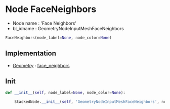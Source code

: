 # Node FaceNeighbors

- Node name : 'Face Neighbors'
- bl_idname : GeometryNodeInputMeshFaceNeighbors


``` python
FaceNeighbors(node_label=None, node_color=None)
```
## Implementation

- [Geometry](/docs/GeoNodes/Geometry.md) : [face_neighbors](/docs/GeoNodes/Geometry.md#face_neighbors)

## Init

``` python
def __init__(self, node_label=None, node_color=None):

    StackedNode.__init__(self, 'GeometryNodeInputMeshFaceNeighbors', node_label=node_label, node_color=node_color)
```
